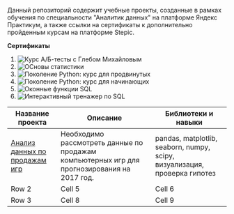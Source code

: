 Данный репозиторий содержит учебные проекты, созданные в рамках обучения по специальности "Аналитик данных" на платформе Яндекс Практикум, а также ссылки на сертификаты к дополнительно пройденным курсам на платформе Stepic.

**Сертификаты**

1. <image src="https://stepik.org/certificate/864ea4dd05243a7eec44a84c06faa477cbd57389.png?resolution=low" alt="Курс А/Б-тесты с Глебом Михайловым">
2. <image src="https://stepik.org/certificate/9bb60ec1e2f2f48f9578f8cf1ad7aa79c595290a.png?resolution=low" alt="ОСновы статистики">
3. <image src="https://stepik.org/certificate/941dcbecc11db7a65de251279edcb13238ac3e4e.png?resolution=low" alt="Поколение Python: курс для продвинутых">
4. <image src="https://stepik.org/certificate/dc420b6ce6c6b54a28e5ad102bc303caf95f8379.png?resolution=low" alt="Поколение Python: курс для начинающих">
5. <image src="https://stepik.org/certificate/6d600032a6f749a4b3b130091d97f017923fd856.png?resolution=low" alt="Оконные функции SQL">
6. <image src="https://stepik.org/certificate/f2dec3acea17f5bce41f26ca115d9886d6023b26.png?resolution=low" alt="Интерактивный тренажер по SQL">

| Название проекта | Описание | Библиотеки и навыки |
|----------|----------|----------|
| [Анализ данных по продажам игр](https://vscode.dev/github/dashalarinaa/Practicum-Projects/blob/main/%D0%90%D0%BD%D0%B0%D0%BB%D0%B8%D0%B7%20%D0%B4%D0%B0%D0%BD%D0%BD%D1%8B%D1%85%20%D0%BF%D0%BE%20%D0%BF%D1%80%D0%BE%D0%B4%D0%B0%D0%B6%D0%B0%D0%BC%20%D0%B8%D0%B3%D1%80) | Необходимо рассмотреть данные по продажам компьютерных игр для прогнозирования на 2017 год.| pandas, matplotlib, seaborn, numpy, scipy, визуализация, проверка гипотез |
| Row 2    | Cell 5   | Cell 6   |
| Row 3    | Cell 8   | Cell 9   |


